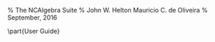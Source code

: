 % The NCAlgebra Suite
% John W. Helton
  Mauricio C. de Oliveira
% September, 2016

\part{User Guide}
